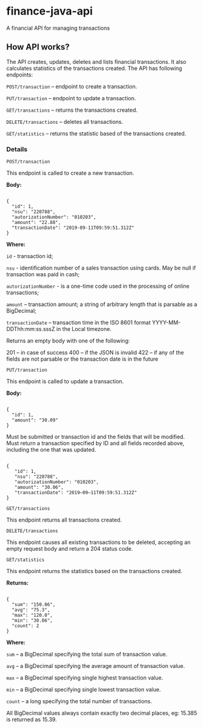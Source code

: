 # finance-java-api

A financial API for managing transactions

## How API works?

The API creates, updates, deletes and lists financial transactions. It also calculates statistics of the transactions created. The API has following endpoints:

`POST/transaction` – endpoint to create a transaction.

`PUT/transaction` – endpoint to update a transaction.

`GET/transactions` – returns the transactions created.

`DELETE/transactions` – deletes all transactions.

`GET/statistics` – returns the statistic based of the transactions created.

### Details

`POST/transaction`

This endpoint is called to create a new transaction.

**Body:**

<code>
{
  "id": 1,
  "nsu": "220788",
  "autorizationNumber": "010203",
  "amount": "22.88",
  "transactionDate": "2019-09-11T09:59:51.312Z"
}
</code>

**Where:**

`id` - transaction id; 

`nsu` - identification number of a sales transaction using cards. May be null if transaction was paid in cash;

`autorizationNumber` - is a one-time code used in the processing of online transactions;

`amount` – transaction amount; a string of arbitrary length that is parsable as a BigDecimal;

`transactionDate` – transaction time in the ISO 8601 format YYYY-MM-DDThh:mm:ss.sssZ in the Local timezone.

Returns an empty body with one of the following:

201 – in case of success
400 – if the JSON is invalid
422 – if any of the fields are not parsable or the transaction date is in the future

`PUT/transaction`

This endpoint is called to update a transaction.

**Body:**

<code>
{
  "id": 1,
  "amount": "30.09"
}
</code>

Must be submitted or transaction id and the fields that will be modified. Must return a transaction specified by ID and all fields recorded above, including the one that was updated.

<code>
{   
   "id": 1,
   "nsu": "220788",
   "autorizationNumber": "010203",
   "amount": "30.06",
   "transactionDate": "2019–09–11T09:59:51.312Z"
}
</code>

`GET/transactions`

This endpoint returns all transactions created.

`DELETE/transactions`

This endpoint causes all existing transactions to be deleted, accepting an empty request body and return a 204 status code.

`GET/statistics`

This endpoint returns the statistics based on the transactions created.

**Returns:**

<code>
{
  "sum": "150.06",
  "avg": "75.3",
  "max": "120.0",
  "min": "30.06",
  "count": 2
}
</code>
 
**Where:**

`sum` – a BigDecimal specifying the total sum of transaction value.

`avg` – a BigDecimal specifying the average amount of transaction value.

`max` – a BigDecimal specifying single highest transaction value.

`min` – a BigDecimal specifying single lowest transaction value.

`count` – a long specifying the total number of transactions.

All BigDecimal values always contain exactly two decimal places, eg: 15.385 is returned as 15.39.
